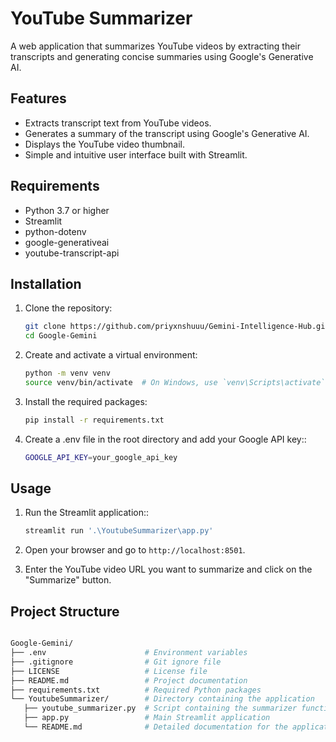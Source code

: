 # YouTube Summarizer

A web application that summarizes YouTube videos by extracting their transcripts and generating concise summaries using Google's Generative AI.

## Features
- Extracts transcript text from YouTube videos.
- Generates a summary of the transcript using Google's Generative AI.
- Displays the YouTube video thumbnail.
- Simple and intuitive user interface built with Streamlit.

## Requirements

- Python 3.7 or higher
- Streamlit
- python-dotenv
- google-generativeai
- youtube-transcript-api

## Installation

1. Clone the repository:
   ```bash
   git clone https://github.com/priyxnshuuu/Gemini-Intelligence-Hub.git
   cd Google-Gemini

2. Create and activate a virtual environment:
   ```bash
   python -m venv venv
   source venv/bin/activate  # On Windows, use `venv\Scripts\activate`

3. Install the required packages:
   ```bash
   pip install -r requirements.txt

4. Create a .env file in the root directory and add your Google API key::
   ```bash
   GOOGLE_API_KEY=your_google_api_key

## Usage

1. Run the Streamlit application::
   ```bash
   streamlit run '.\YoutubeSummarizer\app.py'

2. Open your browser and go to `http://localhost:8501`.

3. Enter the YouTube video URL you want to summarize and click on the "Summarize" button.

## Project Structure

   ```bash

   Google-Gemini/
   ├── .env                      # Environment variables
   ├── .gitignore                # Git ignore file
   ├── LICENSE                   # License file
   ├── README.md                 # Project documentation
   ├── requirements.txt          # Required Python packages
   └── YoutubeSummarizer/        # Directory containing the application
      ├── youtube_summarizer.py  # Script containing the summarizer functions
      ├── app.py                 # Main Streamlit application
      └── README.md              # Detailed documentation for the application
